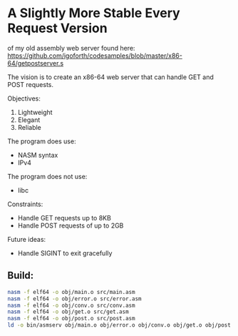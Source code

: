 # A Slightly More Stable Every Request Version

of my old assembly web server found here: https://github.com/igoforth/codesamples/blob/master/x86-64/getpostserver.s

The vision is to create an x86-64 web server that can handle GET and POST requests.

Objectives:
1. Lightweight
2. Elegant
3. Reliable

The program does use:
- NASM syntax
- IPv4

The program does not use:
- libc

Constraints:
- Handle GET requests up to 8KB
- Handle POST requests of up to 2GB

Future ideas:
- Handle SIGINT to exit gracefully

## Build:
```bash
nasm -f elf64 -o obj/main.o src/main.asm
nasm -f elf64 -o obj/error.o src/error.asm
nasm -f elf64 -o obj/conv.o src/conv.asm
nasm -f elf64 -o obj/get.o src/get.asm
nasm -f elf64 -o obj/post.o src/post.asm
ld -o bin/asmserv obj/main.o obj/error.o obj/conv.o obj/get.o obj/post.o
```